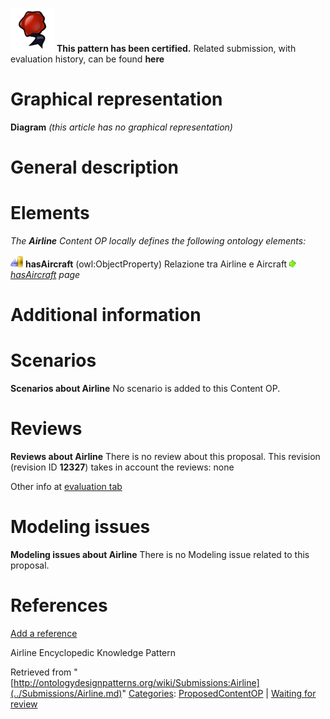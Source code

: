 [![](../images/thumb/b/b5/Certified.png/70px-Certified.png)](../Image/Certified.png.md "Certified.png") __This pattern has been certified.__
Related submission, with evaluation history, can be found __here__





#  Graphical representation


__Diagram__
_(this article has no graphical representation)_



#  General description


  




#  Elements


_The __Airline__ Content OP locally defines the following ontology elements:_



[![ObjectProperty](../images/thumb/c/c3/ObjectProperty.gif/20px-ObjectProperty.gif)](../Image/ObjectProperty.gif.md "ObjectProperty") __hasAircraft__ (owl:ObjectProperty) Relazione tra Airline e Aircraft 
 [![](../images/thumb/8/87/ArrowRight.gif/11px-ArrowRight.gif)](../Image/ArrowRight.gif.md "ArrowRight.gif") _[hasAircraft](../Submissions/Airline/hasAircraft.md "Submissions:Airline/hasAircraft") page_
#  Additional information


#  Scenarios



__Scenarios about Airline__
No scenario is added to this Content OP.




#  Reviews



__Reviews about Airline__
There is no review about this proposal.
This revision (revision ID __12327__) takes in account the reviews: none


Other info at [evaluation tab](http://ontologydesignpatterns.org/wiki/index.php?title=Submissions:Airline&action=evaluation "http://ontologydesignpatterns.org/wiki/index.php?title=Submissions:Airline&action=evaluation")




#  Modeling issues



__Modeling issues about Airline__
There is no Modeling issue related to this proposal.




#  References


[Add a reference](index.php@title=Odp%253AAdd_reference&subject=../Submissions/Airline.md "http://ontologydesignpatterns.org/wiki/index.php?title=Odp:Add_reference&subject=Submissions%3AAirline")


  

Airline Encyclopedic Knowledge Pattern





Retrieved from "[http://ontologydesignpatterns.org/wiki/Submissions:Airline](../Submissions/Airline.md)"
 [Categories](http://ontologydesignpatterns.org/wiki/Special:Categories "Special:Categories"): [ProposedContentOP](../Category/ProposedContentOP.md "Category:ProposedContentOP") | [Waiting for review](../Category/Waiting_for_review.md "Category:Waiting for review")